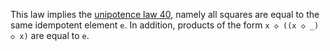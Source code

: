 This law implies the [unipotence law 40](https://teorth.github.io/equational_theories/implications/?40), namely all squares are equal to the same idempotent element `e`.  In addition, products of the form `x ◇ ((x ◇ _) ◇ x)` are equal to `e`.
